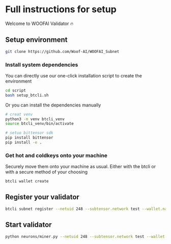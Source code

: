 # Full instructions for setup

Welcome to WOOFAI Validator 🔥

## Setup environment
```bash
git clone https://github.com/Woof-AI/WOOFAI_Subnet
```

### Install system dependencies
You can directly use our one-click installation script to create the environment
```bash
cd script
bash setup_btcli.sh
```
Or you can install the dependencies manually
```bash
# creat venv 
python3 -m venv btcli_venv
source btcli_venv/bin/activate

# setuo bittensor sdk
pip install bittensor
pip install -e .
```

### Get hot and coldkeys onto your machine
Securely move them onto your machine as usual. Either with the btcli or with a secure method of your choosing
```bash
btcli wallet create
```
## Register your validator
```bash
btcli subnet register --netuid 248 --subtensor.network test --wallet.name validator --wallet.hotkey validator
```

## Start validator
```bash
python neurons/miner.py --netuid 248 --subtensor.network test --wallet.name miner --wallet.hotkey miner --logging.debug
```


